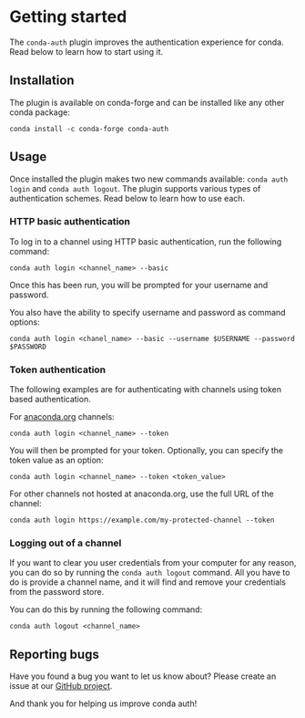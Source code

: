 # Getting started

The `conda-auth` plugin improves the authentication experience for conda. Read below to learn how to start using it.

## Installation

The plugin is available on conda-forge and can be installed like any other conda package:

```
conda install -c conda-forge conda-auth
```

## Usage

Once installed the plugin makes two new commands available: `conda auth login` and `conda auth logout`. The plugin
supports various types of authentication schemes. Read below to learn how to use each.

### HTTP basic authentication

To log in to a channel using HTTP basic authentication, run the following command:

```
conda auth login <channel_name> --basic
```

Once this has been run, you will be prompted for your username and password.

You also have the ability to specify username and password as command options:

```
conda auth login <chanel_name> --basic --username $USERNAME --password $PASSWORD
```

### Token authentication

The following examples are for authenticating with channels using token based authentication.

For [anaconda.org](https://anaconda.org) channels:

```
conda auth login <channel_name> --token
```

You will then be prompted for your token. Optionally, you can specify the token value as
an option:

```
conda auth login <channel_name> --token <token_value>
```

For other channels not hosted at anaconda.org, use the full URL of the channel:

```
conda auth login https://example.com/my-protected-channel --token
```

### Logging out of a channel

If you want to clear you user credentials from your computer for any reason, you can do so by
running the `conda auth logout` command. All you have to do is provide a channel name, and it
will find and remove your credentials from the password store.

You can do this by running the following command:

```
conda auth logout <channel_name>
```

## Reporting bugs

Have you found a bug you want to let us know about? Please create an issue at our
[GitHub project](https://github.com/conda-incubator/conda-auth/issues/new/choose).

And thank you for helping us improve conda auth!
